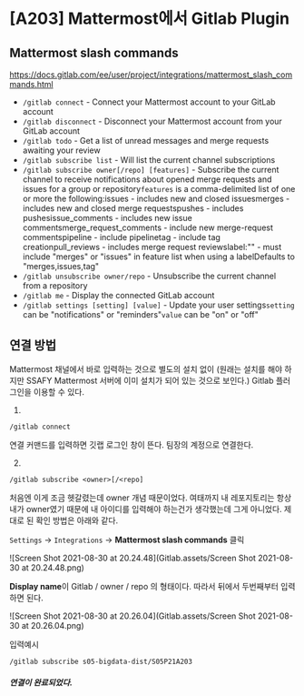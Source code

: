# [A203] Mattermost에서 Gitlab Plugin

## Mattermost slash commands

https://docs.gitlab.com/ee/user/project/integrations/mattermost_slash_commands.html

- `/gitlab connect` - Connect your Mattermost account to your GitLab account
- `/gitlab disconnect` - Disconnect your Mattermost account from your GitLab account
- `/gitlab todo` - Get a list of unread messages and merge requests awaiting your review
- `/gitlab subscribe list` - Will list the current channel subscriptions
- `/gitlab subscribe owner[/repo] [features]` - Subscribe the current channel to receive notifications about opened merge requests and issues for a group or repository`features` is a comma-delimited list of one or more the following:issues - includes new and closed issuesmerges - includes new and closed merge requestspushes - includes pushesissue_comments - includes new issue commentsmerge_request_comments - include new merge-request commentspipeline - include pipelinetag - include tag creationpull_reviews - includes merge request reviewslabel:"<labelname>" - must include "merges" or "issues" in feature list when using a labelDefaults to "merges,issues,tag"
- `/gitlab unsubscribe owner/repo` - Unsubscribe the current channel from a repository
- `/gitlab me` - Display the connected GitLab account
- `/gitlab settings [setting] [value]` - Update your user settings`setting` can be "notifications" or "reminders"`value` can be "on" or "off"



## 연결 방법

Mattermost 채널에서 바로 입력하는 것으로 별도의 설치 없이 (원래는 설치를 해야 하지만 SSAFY Mattermost 서버에 이미 설치가 되어 있는 것으로 보인다.) Gitlab 플러그인을 이용할 수 있다.

1. 

```
/gitlab connect
```

연결 커맨드를 입력하면 깃랩 로그인 창이 뜬다. 팀장의 계정으로 연결한다.



2. 

```
/gitlab subscribe <owner>[/<repo]
```

처음엔 이게 조금 헷갈렸는데 owner 개념 때문이었다. 여태까지 내 레포지토리는 항상 내가 owner였기 때문에 내 아이디를 입력해야 하는건가 생각했는데 그게 아니었다. 제대로 된 확인 방법은 아래와 같다.

`Settings` -> `Integrations` -> **Mattermost slash commands** 클릭



![Screen Shot 2021-08-30 at 20.24.48](Gitlab.assets/Screen Shot 2021-08-30 at 20.24.48.png)



**Display name**이 Gitlab / owner / repo 의 형태이다. 따라서 뒤에서 두번째부터 입력하면 된다.

![Screen Shot 2021-08-30 at 20.26.04](Gitlab.assets/Screen Shot 2021-08-30 at 20.26.04.png)

입력예시

```
/gitlab subscribe s05-bigdata-dist/S05P21A203
```



##### 연결이 완료되었다.